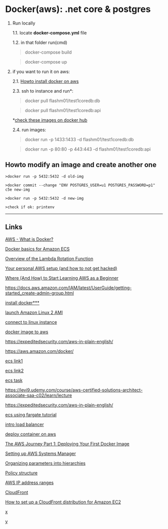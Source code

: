 # Docker(aws): .net core & postgres

1. Run locally

    1.1. locate **docker-compose.yml** file

    1.2. in that folder run(cmd)
    > docker-compose build

    > docker-compose up

2. if you want to run it on aws:

    2.1. [Howto install docker on aws](https://github.com/bogdan8z/dockercoredb/tree/master/docs/install-aws)

    2.3. ssh to instance and run*:
    > docker pull flashm01/test1coredb:db

    > docker pull flashm01/test1coredb:api

    *[check these images on docker hub](https://hub.docker.com/r/flashm01/test1coredb)

    2.4. run images:
    >docker run -p 1433:1433 -d flashm01/test1coredb:db

    >docker run -p 80:80 -p 443:443 -d flashm01/test1coredb:api

## Howto modify an image and create another one

    >docker run -p 5432:5432 -d old-img

    >docker commit --change "ENV POSTGRES_USER=u1 POSTGRES_PASSWORD=p1" c5e new-img

    >docker run -p 5432:5432 -d new-img

    >check if ok: printenv

***

## Links

[AWS - What is Docker?](https://aws.amazon.com/docker/)

[Docker basics for Amazon ECS](https://docs.aws.amazon.com/AmazonECS/latest/developerguide/docker-basics.html)

[Overview of the Lambda Rotation Function](https://docs.aws.amazon.com/secretsmanager/latest/userguide/rotating-secrets-lambda-function-overview.html)

[Your personal AWS setup (and how to not get hacked)](https://www.thedevcoach.co.uk/how-to-setup-an-aws-to-experiment-and-learn/)

[Where (And How) to Start Learning AWS as a Beginner](https://www.thedevcoach.co.uk/start-learning-aws-beginner/)

<https://docs.aws.amazon.com/IAM/latest/UserGuide/getting-started_create-admin-group.html>

[install docker***](https://docs.aws.amazon.com/AmazonECS/latest/developerguide/docker-basics.html)

[launch Amazon Linux 2 AMI](https://docs.aws.amazon.com/AWSEC2/latest/UserGuide/launching-instance.html)

[connect to linux instance](https://docs.aws.amazon.com/AWSEC2/latest/UserGuide/AccessingInstances.html)

[docker image to aws](https://reflectoring.io/aws-deploy-docker-image-via-web-console)

<https://expeditedsecurity.com/aws-in-plain-english/>

<https://aws.amazon.com/docker/>

[ecs link1](https://docs.aws.amazon.com/AmazonECS/latest/developerguide/Welcome.html)

[ecs link2](https://eu-central-1.console.aws.amazon.com/ecs/home?region=eu-central-1#/getStarted)

[ecs task](https://docs.aws.amazon.com/AmazonECS/latest/developerguide/task_definitions.html)

<https://levi9.udemy.com/course/aws-certified-solutions-architect-associate-saa-c02/learn/lecture>

<https://expeditedsecurity.com/aws-in-plain-english/>

[ecs using fargate tutorial](https://docs.aws.amazon.com/AmazonECS/latest/developerguide/getting-started-fargate.html)

[intro load balancer](https://docs.aws.amazon.com/elasticloadbalancing/latest/application/introduction.html)

[deploy container on aws](https://aws.amazon.com/getting-started/hands-on/deploy-docker-containers)

[The AWS Journey Part 1: Deploying Your First Docker Image](https://reflectoring.io/aws-deploy-docker-image-via-web-console)

[Setting up AWS Systems Manager](https://docs.aws.amazon.com/systems-manager/latest/userguide/systems-manager-setting-up.html)

[Organizing parameters into hierarchies](https://docs.aws.amazon.com/systems-manager/latest/userguide/sysman-paramstore-su-organize.html)

[Policy structure](https://docs.aws.amazon.com/AWSEC2/latest/UserGuide/iam-policy-structure.html)

[AWS IP address ranges](https://docs.aws.amazon.com/general/latest/gr/aws-ip-ranges.html)

[CloudFront](https://aws.amazon.com/cloudfront/)

[How to set up a CloudFront distribution for Amazon EC2](https://aws.amazon.com/cloudfront/getting-started/EC2)

[x](https://docs.aws.amazon.com/elasticloadbalancing/latest/application/application-load-balancer-getting-started.html)

[y](https://docs.aws.amazon.com/elasticloadbalancing/latest/application/create-https-listener.html)